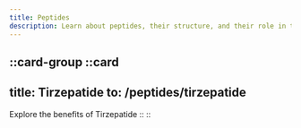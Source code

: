 ```yaml
---
title: Peptides
description: Learn about peptides, their structure, and their role in the body.
---
```


::card-group
  ::card
  ---
  title: Tirzepatide
  to: /peptides/tirzepatide
  ---
  Explore the benefits of Tirzepatide
  ::
::
